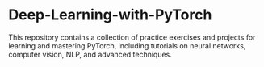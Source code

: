 # Deep-Learning-with-PyTorch
This repository contains a collection of practice exercises and projects for learning and mastering PyTorch, including tutorials on neural networks, computer vision, NLP, and advanced techniques.
